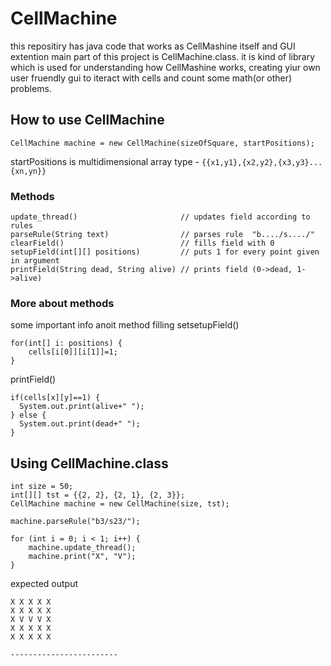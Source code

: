 # CellMachine
this repositiry has java code that works as CellMashine itself and GUI extention
main part of this project is CellMachine.class. it is kind of library which is used for understanding how CellMashine works, creating yiur own user fruendly gui to iteract with cells and count some math(or other) problems.
## How to use CellMachine
```
CellMachine machine = new CellMachine(sizeOfSquare, startPositions);
```
startPositions is multidimensional array type - `{{x1,y1},{x2,y2},{x3,y3}...{xn,yn}}`
### Methods
```
update_thread()                       // updates field according to rules
parseRule(String text)                // parses rule  "b..../s..../"
clearField()                          // fills field with 0
setupField(int[][] positions)         // puts 1 for every point given in argument
printField(String dead, String alive) // prints field (0->dead, 1->alive)
```
### More about methods
some important info anoit method filling
setsetupField()
```
for(int[] i: positions) {
    cells[i[0]][i[1]]=1;
}
```
printField()
```
if(cells[x][y]==1) {
  System.out.print(alive+" ");
} else {
  System.out.print(dead+" ");
}
```
## Using CellMachine.class
```
int size = 50;
int[][] tst = {{2, 2}, {2, 1}, {2, 3}};
CellMachine machine = new CellMachine(size, tst);

machine.parseRule("b3/s23/");

for (int i = 0; i < 1; i++) {
    machine.update_thread();
    machine.print("X", "V");
}
```
expected output

```
X X X X X 
X X X X X 
X V V V X 
X X X X X 
X X X X X 

------------------------
```
